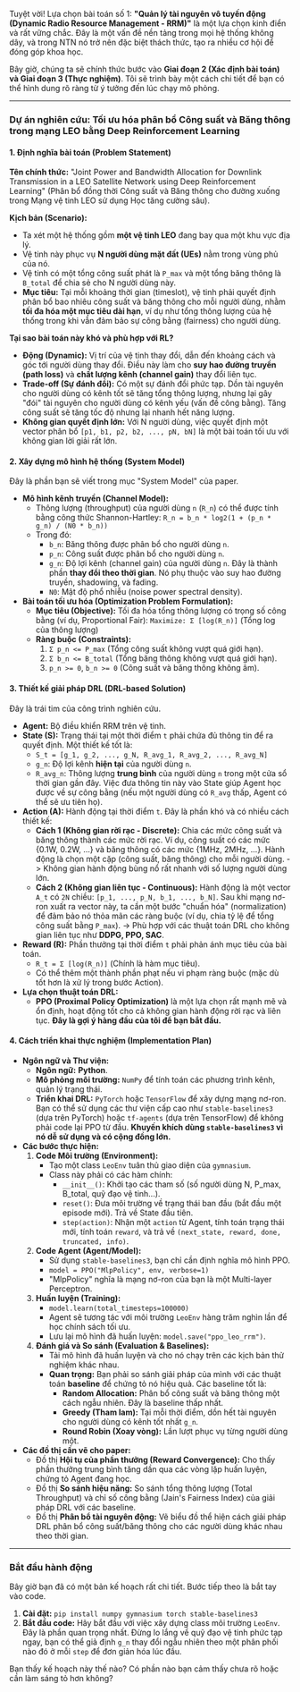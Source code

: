 Tuyệt vời! Lựa chọn bài toán số 1: **"Quản lý tài nguyên vô tuyến động (Dynamic Radio Resource Management - RRM)"** là một lựa chọn kinh điển và rất vững chắc. Đây là một vấn đề nền tảng trong mọi hệ thống không dây, và trong NTN nó trở nên đặc biệt thách thức, tạo ra nhiều cơ hội để đóng góp khoa học.

Bây giờ, chúng ta sẽ chính thức bước vào **Giai đoạn 2 (Xác định bài toán) và Giai đoạn 3 (Thực nghiệm)**. Tôi sẽ trình bày một cách chi tiết để bạn có thể hình dung rõ ràng từ ý tưởng đến lúc chạy mô phỏng.

---

### **Dự án nghiên cứu: Tối ưu hóa phân bổ Công suất và Băng thông trong mạng LEO bằng Deep Reinforcement Learning**

#### **1. Định nghĩa bài toán (Problem Statement)**

**Tên chính thức:** "Joint Power and Bandwidth Allocation for Downlink Transmission in a LEO Satellite Network using Deep Reinforcement Learning" (Phân bổ đồng thời Công suất và Băng thông cho đường xuống trong Mạng vệ tinh LEO sử dụng Học tăng cường sâu).

**Kịch bản (Scenario):**
*   Ta xét một hệ thống gồm **một vệ tinh LEO** đang bay qua một khu vực địa lý.
*   Vệ tinh này phục vụ **N người dùng mặt đất (UEs)** nằm trong vùng phủ của nó.
*   Vệ tinh có một tổng công suất phát là `P_max` và một tổng băng thông là `B_total` để chia sẻ cho N người dùng này.
*   **Mục tiêu:** Tại mỗi khoảng thời gian (timeslot), vệ tinh phải quyết định phân bổ bao nhiêu công suất và băng thông cho mỗi người dùng, nhằm **tối đa hóa một mục tiêu dài hạn**, ví dụ như tổng thông lượng của hệ thống trong khi vẫn đảm bảo sự công bằng (fairness) cho người dùng.

**Tại sao bài toán này khó và phù hợp với RL?**
*   **Động (Dynamic):** Vị trí của vệ tinh thay đổi, dẫn đến khoảng cách và góc tới người dùng thay đổi. Điều này làm cho **suy hao đường truyền (path loss)** và **chất lượng kênh (channel gain)** thay đổi liên tục.
*   **Trade-off (Sự đánh đổi):** Có một sự đánh đổi phức tạp. Dồn tài nguyên cho người dùng có kênh tốt sẽ tăng tổng thông lượng, nhưng lại gây "đói" tài nguyên cho người dùng có kênh yếu (vấn đề công bằng). Tăng công suất sẽ tăng tốc độ nhưng lại nhanh hết năng lượng.
*   **Không gian quyết định lớn:** Với N người dùng, việc quyết định một vector phân bổ `[p1, b1, p2, b2, ..., pN, bN]` là một bài toán tối ưu với không gian lời giải rất lớn.

#### **2. Xây dựng mô hình hệ thống (System Model)**

Đây là phần bạn sẽ viết trong mục "System Model" của paper.

*   **Mô hình kênh truyền (Channel Model):**
    *   Thông lượng (throughput) của người dùng `n` (`R_n`) có thể được tính bằng công thức Shannon-Hartley:
        `R_n = b_n * log2(1 + (p_n * g_n) / (N0 * b_n))`
    *   Trong đó:
        *   `b_n`: Băng thông được phân bổ cho người dùng `n`.
        *   `p_n`: Công suất được phân bổ cho người dùng `n`.
        *   `g_n`: Độ lợi kênh (channel gain) của người dùng `n`. Đây là thành phần **thay đổi theo thời gian**. Nó phụ thuộc vào suy hao đường truyền, shadowing, và fading.
        *   `N0`: Mật độ phổ nhiễu (noise power spectral density).
*   **Bài toán tối ưu hóa (Optimization Problem Formulation):**
    *   **Mục tiêu (Objective):** Tối đa hóa tổng thông lượng có trọng số công bằng (ví dụ, Proportional Fair):
        `Maximize: Σ [log(R_n)]` (Tổng log của thông lượng)
    *   **Ràng buộc (Constraints):**
        1.  `Σ p_n <= P_max` (Tổng công suất không vượt quá giới hạn).
        2.  `Σ b_n <= B_total` (Tổng băng thông không vượt quá giới hạn).
        3.  `p_n >= 0`, `b_n >= 0` (Công suất và băng thông không âm).

#### **3. Thiết kế giải pháp DRL (DRL-based Solution)**

Đây là trái tim của công trình nghiên cứu.

*   **Agent:** Bộ điều khiển RRM trên vệ tinh.
*   **State (S):** Trạng thái tại một thời điểm `t` phải chứa đủ thông tin để ra quyết định. Một thiết kế tốt là:
    *   `S_t = [g_1, g_2, ..., g_N, R_avg_1, R_avg_2, ..., R_avg_N]`
    *   `g_n`: Độ lợi kênh **hiện tại** của người dùng `n`.
    *   `R_avg_n`: Thông lượng **trung bình** của người dùng `n` trong một cửa sổ thời gian gần đây. Việc đưa thông tin này vào State giúp Agent học được về sự công bằng (nếu một người dùng có `R_avg` thấp, Agent có thể sẽ ưu tiên họ).
*   **Action (A):** Hành động tại thời điểm `t`. Đây là phần khó và có nhiều cách thiết kế:
    *   **Cách 1 (Không gian rời rạc - Discrete):** Chia các mức công suất và băng thông thành các mức rời rạc. Ví dụ, công suất có các mức {0.1W, 0.2W, ...} và băng thông có các mức {1MHz, 2MHz, ...}. Hành động là chọn một cặp (công suất, băng thông) cho mỗi người dùng. -> Không gian hành động bùng nổ rất nhanh với số lượng người dùng lớn.
    *   **Cách 2 (Không gian liên tục - Continuous):** Hành động là một vector `A_t` có `2N` chiều: `[p_1, ..., p_N, b_1, ..., b_N]`. Sau khi mạng nơ-ron xuất ra vector này, ta cần một bước "chuẩn hóa" (normalization) để đảm bảo nó thỏa mãn các ràng buộc (ví dụ, chia tỷ lệ để tổng công suất bằng `P_max`). -> Phù hợp với các thuật toán DRL cho không gian liên tục như **DDPG, PPO, SAC**.
*   **Reward (R):** Phần thưởng tại thời điểm `t` phải phản ánh mục tiêu của bài toán.
    *   `R_t = Σ [log(R_n)]` (Chính là hàm mục tiêu).
    *   Có thể thêm một thành phần phạt nếu vi phạm ràng buộc (mặc dù tốt hơn là xử lý trong bước Action).
*   **Lựa chọn thuật toán DRL:**
    *   **PPO (Proximal Policy Optimization)** là một lựa chọn rất mạnh mẽ và ổn định, hoạt động tốt cho cả không gian hành động rời rạc và liên tục. **Đây là gợi ý hàng đầu của tôi để bạn bắt đầu.**

#### **4. Cách triển khai thực nghiệm (Implementation Plan)**

*   **Ngôn ngữ và Thư viện:**
    *   **Ngôn ngữ:** **Python**.
    *   **Mô phỏng môi trường:** `NumPy` để tính toán các phương trình kênh, quản lý trạng thái.
    *   **Triển khai DRL:** `PyTorch` hoặc `TensorFlow` để xây dựng mạng nơ-ron. Bạn có thể sử dụng các thư viện cấp cao như `stable-baselines3` (dựa trên PyTorch) hoặc `tf-agents` (dựa trên TensorFlow) để không phải code lại PPO từ đầu. **Khuyến khích dùng `stable-baselines3` vì nó dễ sử dụng và có cộng đồng lớn.**
*   **Các bước thực hiện:**
    1.  **Code Môi trường (Environment):**
        *   Tạo một class `LeoEnv` tuân thủ giao diện của `gymnasium`.
        *   Class này phải có các hàm chính:
            *   `__init__()`: Khởi tạo các tham số (số người dùng N, P_max, B_total, quỹ đạo vệ tinh...).
            *   `reset()`: Đưa môi trường về trạng thái ban đầu (bắt đầu một episode mới). Trả về State đầu tiên.
            *   `step(action)`: Nhận một `action` từ Agent, tính toán trạng thái mới, tính toán `reward`, và trả về `(next_state, reward, done, truncated, info)`.
    2.  **Code Agent (Agent/Model):**
        *   Sử dụng `stable-baselines3`, bạn chỉ cần định nghĩa mô hình PPO.
        *   `model = PPO("MlpPolicy", env, verbose=1)`
        *   "MlpPolicy" nghĩa là mạng nơ-ron của bạn là một Multi-layer Perceptron.
    3.  **Huấn luyện (Training):**
        *   `model.learn(total_timesteps=100000)`
        *   Agent sẽ tương tác với môi trường `LeoEnv` hàng trăm nghìn lần để học chính sách tối ưu.
        *   Lưu lại mô hình đã huấn luyện: `model.save("ppo_leo_rrm")`.
    4.  **Đánh giá và So sánh (Evaluation & Baselines):**
        *   Tải mô hình đã huấn luyện và cho nó chạy trên các kịch bản thử nghiệm khác nhau.
        *   **Quan trọng:** Bạn phải so sánh giải pháp của mình với các thuật toán **baseline** để chứng tỏ nó hiệu quả. Các baseline tốt là:
            *   **Random Allocation:** Phân bổ công suất và băng thông một cách ngẫu nhiên. Đây là baseline thấp nhất.
            *   **Greedy (Tham lam):** Tại mỗi thời điểm, dồn hết tài nguyên cho người dùng có kênh tốt nhất `g_n`.
            *   **Round Robin (Xoay vòng):** Lần lượt phục vụ từng người dùng một.
*   **Các đồ thị cần vẽ cho paper:**
    *   Đồ thị **Hội tụ của phần thưởng (Reward Convergence):** Cho thấy phần thưởng trung bình tăng dần qua các vòng lặp huấn luyện, chứng tỏ Agent đang học.
    *   Đồ thị **So sánh hiệu năng:** So sánh tổng thông lượng (Total Throughput) và chỉ số công bằng (Jain's Fairness Index) của giải pháp DRL với các baseline.
    *   Đồ thị **Phân bổ tài nguyên động:** Vẽ biểu đồ thể hiện cách giải pháp DRL phân bổ công suất/băng thông cho các người dùng khác nhau theo thời gian.

---

### **Bắt đầu hành động**

Bây giờ bạn đã có một bản kế hoạch rất chi tiết. Bước tiếp theo là bắt tay vào code.

1.  **Cài đặt:** `pip install numpy gymnasium torch stable-baselines3`
2.  **Bắt đầu code:** Hãy bắt đầu với việc xây dựng class môi trường `LeoEnv`. Đây là phần quan trọng nhất. Đừng lo lắng về quỹ đạo vệ tinh phức tạp ngay, bạn có thể giả định `g_n` thay đổi ngẫu nhiên theo một phân phối nào đó ở mỗi `step` để đơn giản hóa lúc đầu.

Bạn thấy kế hoạch này thế nào? Có phần nào bạn cảm thấy chưa rõ hoặc cần làm sáng tỏ hơn không?
